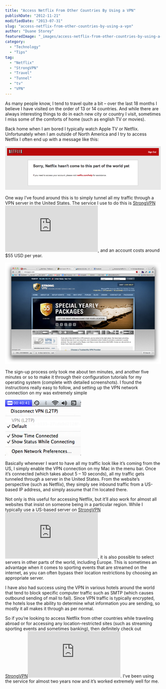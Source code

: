 ```yaml
---
title: "Access Netflix From Other Countries By Using a VPN"
publishDate: "2012-11-21"
modifiedDate: "2013-07-31"
slug: "access-netflix-from-other-countries-by-using-a-vpn"
author: "Duane Storey"
featuredImage: "_images/access-netflix-from-other-countries-by-using-a-vpn-featured.png"
category:
  - "Technology"
  - "Tips"
tag:
  - "Netflix"
  - "StrongVPN"
  - "Travel"
  - "Tunnel"
  - "tv"
  - "VPN"
---
```


As many people know, I tend to travel quite a bit – over the last 18 months I believe I have visited on the order of 13 or 14 countries. And while there are always interesting things to do in each new city or country I visit, sometimes I miss some of the comforts of home (such as english TV or movies).

Back home when I am bored I typically watch Apple TV or Netflix. Unfortunately when I am outside of North America and I try to access Netflix I often end up with a message like this:

[![](_images/access-netflix-from-other-countries-by-using-a-vpn-1.png "netflix-error")](http://www.migratorynerd.com/wordpress/wp-content/uploads/2012/11/netflix-error.png)

One way I’ve found around this is to simply tunnel all my traffic through a VPN server in the United States. The service I use to do this is [StrongVPN](http://strongvpn.com/aff/scripts/click.php?a_aid=duanestorey&a_bid=ca14b048)![](http://strongvpn.com/aff/scripts/imp.php?a_aid=duanestorey&a_bid=ca14b048), and an account costs around $55 USD per year.

[![](_images/access-netflix-from-other-countries-by-using-a-vpn-3.png "strong-vpn")](http://www.migratorynerd.com/wordpress/wp-content/uploads/2012/11/strong-vpn.png)

The sign-up process only took me about ten minutes, and another five minutes or so to make it through their configuration tutorials for my operating system (complete with detailed screenshots). I found the instructions really easy to follow, and setting up the VPN network connection on my was extremely simple

[![](_images/access-netflix-from-other-countries-by-using-a-vpn-4.png "Enabling VPN on Mac OS X")](_images/access-netflix-from-other-countries-by-using-a-vpn-4.png)

Basically whenever I want to have all my traffic look like it’s coming from the US, I simply enable the VPN connection on my Mac in the menu bar. Once it’s connected (which takes about 5 – 10 seconds), all my traffic gets tunneled through a server in the United States. From the website’s perspective (such as Netflix), they simply see inbound traffic from a US-based IP address, and simply assume that I’m located there.

Not only is this useful for accessing Netflix, but it’ll also work for almost all websites that insist on someone being in a particular region. While I typically use a US-based server on [StrongVPN](http://strongvpn.com/aff/scripts/click.php?a_aid=duanestorey&a_bid=ca14b048)![](http://strongvpn.com/aff/scripts/imp.php?a_aid=duanestorey&a_bid=ca14b048), it is also possible to select servers in other parts of the world, including Europe. This is sometimes an advantage when it comes to sporting events that are streamed on the internet, as you can often bypass their location restrictions by choosing an appropriate server.

I have also had success using the VPN in various hotels around the world that tend to block specific computer traffic such as SMTP (which causes outbound sending of mail to fail). Since VPN traffic is typically encrypted, the hotels lose the ability to determine what information you are sending, so mostly it all makes it through as per normal.

So if you’re looking to access Netflix from other countries while traveling abroad or for accessing any location-restricted sites (such as streaming sporting events and sometimes banking), then definitely check out [StrongVPN](http://strongvpn.com/aff/scripts/click.php?a_aid=duanestorey&a_bid=ca14b048)![](http://strongvpn.com/aff/scripts/imp.php?a_aid=duanestorey&a_bid=ca14b048). I’ve been using the service for almost two years now and it’s worked extremely well for me.